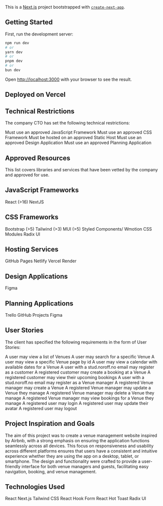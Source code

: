 This is a [Next.js](https://nextjs.org/) project bootstrapped with [`create-next-app`](https://github.com/vercel/next.js/tree/canary/packages/create-next-app).

## Getting Started

First, run the development server:

```bash
npm run dev
# or
yarn dev
# or
pnpm dev
# or
bun dev
```

Open [http://localhost:3000](http://localhost:3000) with your browser to see the result.


## Deployed on Vercel


## Technical Restrictions

The company CTO has set the following technical restrictions:

Must use an approved JavaScript Framework
Must use an approved CSS Framework
Must be hosted on an approved Static Host
Must use an approved Design Application
Must use an approved Planning Application

## Approved Resources

This list covers libraries and services that have been vetted by the company and approved for use.

## JavaScript Frameworks

React (>16)
NextJS

## CSS Frameworks

Bootstrap (>5)
Tailwind (>3)
MUI (>5)
Styled Components/ Wmotion
CSS Modules
Radix UI

## Hosting Services

GitHub Pages
Netlify
Vercel
Render

## Design Applications

Figma

## Planning Applications

Trello
GitHub Projects
Figma

## User Stories

The client has specified the following requirements in the form of User Stories:

A user may view a list of Venues
A user may search for a specific Venue
A user may view a specific Venue page by id
A user may view a calendar with available dates for a Venue
A user with a stud.noroff.no email may register as a customer
A registered customer may create a booking at a Venue
A registered customer may view their upcoming bookings
A user with a stud.noroff.no email may register as a Venue manager
A registered Venue manager may create a Venue
A registered Venue manager may update a Venue they manage
A registered Venue manager may delete a Venue they manage
A registered Venue manager may view bookings for a Venue they manage
A registered user may login
A registered user may update their avatar
A registered user may logout


## Project Inspiration and Goals
The aim of this project was to create a venue management website inspired by Airbnb, with a strong emphasis on ensuring the application functions seamlessly across all devices. This focus on responsiveness and usability across different platforms ensures that users have a consistent and intuitive experience whether they are using the app on a desktop, tablet, or smartphone. The design and functionality were crafted to provide a user-friendly interface for both venue managers and guests, facilitating easy navigation, booking, and venue management.

## Technologies Used
React
Next.js
Tailwind CSS
React Hook Form
React Hot Toast
Radix UI

